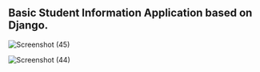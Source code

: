 ##  Basic Student Information Application based on Django.


![Screenshot (45)](https://user-images.githubusercontent.com/83807163/128487967-f5cd5baf-afb0-4534-9733-3af6b2acf2d5.png)


![Screenshot (44)](https://user-images.githubusercontent.com/83807163/128487913-3876eb5f-b9ad-409f-a400-21005d8772b9.png)
